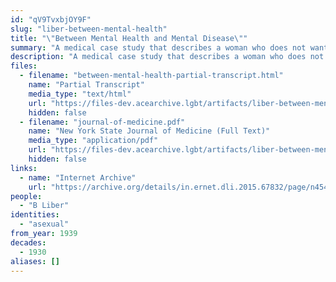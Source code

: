 ```yaml
---
id: "qV9TvxbjOY9F"
slug: "liber-between-mental-health"
title: "\"Between Mental Health and Mental Disease\""
summary: "A medical case study that describes a woman who does not want to have sex with her husband as asexual"
description: "A medical case study that describes a woman who does not want to have sex with her husband or anyone else as asexual (CW: pathologizing asexuality, conflating asexuality with being intersex)"
files:
  - filename: "between-mental-health-partial-transcript.html"
    name: "Partial Transcript"
    media_type: "text/html"
    url: "https://files-dev.acearchive.lgbt/artifacts/liber-between-mental-health/between-mental-health-partial-transcript.html"
    hidden: false
  - filename: "journal-of-medicine.pdf"
    name: "New York State Journal of Medicine (Full Text)"
    media_type: "application/pdf"
    url: "https://files-dev.acearchive.lgbt/artifacts/liber-between-mental-health/journal-of-medicine.pdf"
    hidden: false
links:
  - name: "Internet Archive"
    url: "https://archive.org/details/in.ernet.dli.2015.67832/page/n454/mode/1up?q=Asexual"
people:
  - "B Liber"
identities:
  - "asexual"
from_year: 1939
decades:
  - 1930
aliases: []
---
```

